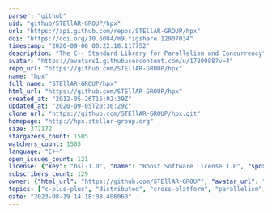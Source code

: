 ```yaml
---
parser: "github"
uid: "github/STEllAR-GROUP/hpx"
url: "https://api.github.com/repos/STEllAR-GROUP/hpx"
doi: "https://doi.org/10.6084/m9.figshare.12907034"
timestamp: "2020-09-06 00:22:18.117752"
description: "The C++ Standard Library for Parallelism and Concurrency"
avatar: "https://avatars1.githubusercontent.com/u/1780988?v=4"
repo_url: "https://github.com/STEllAR-GROUP/hpx"
name: "hpx"
full_name: "STEllAR-GROUP/hpx"
html_url: "https://github.com/STEllAR-GROUP/hpx"
created_at: "2012-05-26T15:02:39Z"
updated_at: "2020-09-05T20:36:29Z"
clone_url: "https://github.com/STEllAR-GROUP/hpx.git"
homepage: "http://hpx.stellar-group.org"
size: 372172
stargazers_count: 1505
watchers_count: 1505
language: "C++"
open_issues_count: 121
license: {"key": "bsl-1.0", "name": "Boost Software License 1.0", "spdx_id": "BSL-1.0", "url": "https://api.github.com/licenses/bsl-1.0", "node_id": "MDc6TGljZW5zZTI4"}
subscribers_count: 129
owner: {"html_url": "https://github.com/STEllAR-GROUP", "avatar_url": "https://avatars1.githubusercontent.com/u/1780988?v=4", "login": "STEllAR-GROUP", "type": "Organization"}
topics: ["c-plus-plus", "distributed", "cross-platform", "parallelism", "concurrency", "cpp"]
date: "2023-08-19 14:18:08.406060"
---
```

